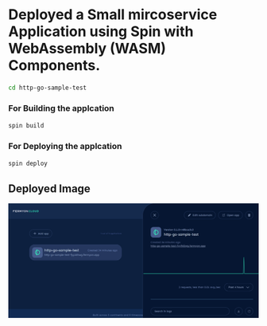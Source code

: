 # Deployed a Small mircoservice Application using Spin with WebAssembly (WASM) Components.

``` bash
cd http-go-sample-test
```
### For Building the applcation

``` bash
spin build
```
### For Deploying the applcation
``` bash
spin deploy
```

## Deployed Image
<img src="Screenshot 2023-06-04 155257.png">
